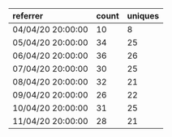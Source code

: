 | referrer          | count | uniques |
| :---------------- | :---- | :------ |
| 04/04/20 20:00:00 | 10    | 8       |
| 05/04/20 20:00:00 | 34    | 25      |
| 06/04/20 20:00:00 | 36    | 26      |
| 07/04/20 20:00:00 | 30    | 25      |
| 08/04/20 20:00:00 | 32    | 21      |
| 09/04/20 20:00:00 | 26    | 22      |
| 10/04/20 20:00:00 | 31    | 25      |
| 11/04/20 20:00:00 | 28    | 21      |